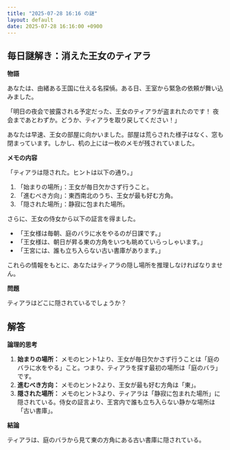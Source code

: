 ```yaml
---
title: "2025-07-28 16:16 の謎"
layout: default
date: 2025-07-28 16:16:00 +0900
---
```

## 毎日謎解き：消えた王女のティアラ

**物語**

あなたは、由緒ある王国に仕える名探偵。ある日、王室から緊急の依頼が舞い込みました。

「明日の夜会で披露される予定だった、王女のティアラが盗まれたのです！ 夜会まであとわずか。どうか、ティアラを取り戻してください！」

あなたは早速、王女の部屋に向かいました。部屋は荒らされた様子はなく、窓も閉まっています。しかし、机の上には一枚のメモが残されていました。

**メモの内容**

「ティアラは隠された。ヒントは以下の通り。」

1.  「始まりの場所」：王女が毎日欠かさず行うこと。
2.  「進むべき方向」：東西南北のうち、王女が最も好む方角。
3.  「隠された場所」：静寂に包まれた場所。

さらに、王女の侍女から以下の証言を得ました。

*   「王女様は毎朝、庭のバラに水をやるのが日課です。」
*   「王女様は、朝日が昇る東の方角をいつも眺めていらっしゃいます。」
*   「王宮には、誰も立ち入らない古い書庫があります。」

これらの情報をもとに、あなたはティアラの隠し場所を推理しなければなりません。

**問題**

ティアラはどこに隠されているでしょうか？

## 解答

**論理的思考**

1.  **始まりの場所：** メモのヒント1より、王女が毎日欠かさず行うことは「庭のバラに水をやる」こと。つまり、ティアラを探す最初の場所は「庭のバラ」です。
2.  **進むべき方向：** メモのヒント2より、王女が最も好む方角は「東」。
3.  **隠された場所：** メモのヒント3より、ティアラは「静寂に包まれた場所」に隠されている。侍女の証言より、王宮内で誰も立ち入らない静かな場所は「古い書庫」。

**結論**

ティアラは、庭のバラから見て東の方角にある古い書庫に隠されている。
